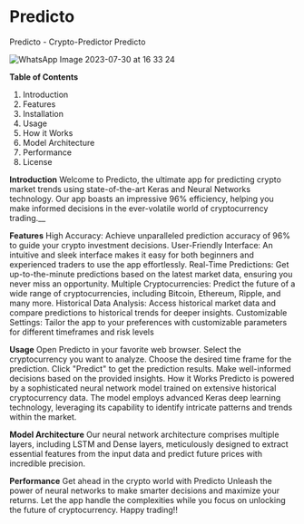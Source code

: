 # Predicto
Predicto - Crypto-Predictor
Predicto

![WhatsApp Image 2023-07-30 at 16 33 24](https://github.com/Sohammhatre10/Predicto/assets/106436641/6bf4c83e-2cdf-4bf9-8dae-6b326a30f2a7)

**Table of Contents**
1) Introduction
2) Features
3) Installation
4) Usage
5) How it Works
6) Model Architecture
7) Performance
8) License

**Introduction**
Welcome to Predicto, the ultimate app for predicting crypto market trends using state-of-the-art Keras and Neural Networks technology. Our app boasts an impressive 96% efficiency, helping you make informed decisions in the ever-volatile world of cryptocurrency trading.__

**Features**
High Accuracy: Achieve unparalleled prediction accuracy of 96% to guide your crypto investment decisions.
User-Friendly Interface: An intuitive and sleek interface makes it easy for both beginners and experienced traders to use the app effortlessly.
Real-Time Predictions: Get up-to-the-minute predictions based on the latest market data, ensuring you never miss an opportunity.
Multiple Cryptocurrencies: Predict the future of a wide range of cryptocurrencies, including Bitcoin, Ethereum, Ripple, and many more.
Historical Data Analysis: Access historical market data and compare predictions to historical trends for deeper insights.
Customizable Settings: Tailor the app to your preferences with customizable parameters for different timeframes and risk levels

**Usage**
Open Predicto in your favorite web browser.
Select the cryptocurrency you want to analyze.
Choose the desired time frame for the prediction.
Click "Predict" to get the prediction results.
Make well-informed decisions based on the provided insights.
How it Works
Predicto is powered by a sophisticated neural network model trained on extensive historical cryptocurrency data. The model employs advanced Keras deep learning technology, leveraging its capability to identify intricate patterns and trends within the market.

**Model Architecture**
Our neural network architecture comprises multiple layers, including LSTM and Dense layers, meticulously designed to extract essential features from the input data and predict future prices with incredible precision.

**Performance**
Get ahead in the crypto world with Predicto Unleash the power of neural networks to make smarter decisions and maximize your returns. Let the app handle the complexities while you focus on unlocking the future of cryptocurrency. Happy trading!!
